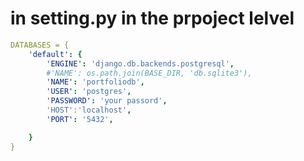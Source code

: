 # in setting.py in the prpoject lelvel

```yaml
DATABASES = {
    'default': {
        'ENGINE': 'django.db.backends.postgresql',
        #'NAME': os.path.join(BASE_DIR, 'db.sqlite3'),
        'NAME': 'portfoliodb',
        'USER': 'postgres',
        'PASSWORD': 'your passord',
        'HOST':'localhost',
        'PORT': '5432',

    }
}
```
